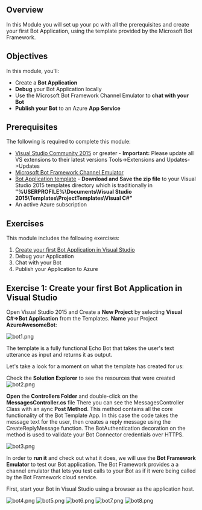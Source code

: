 
##  Overview

In this Module you will set up your pc with all the prerequisites and create your first Bot Application, using the template provided by the Microsoft Bot Framework.


##  Objectives

In this module, you'll:
- Create a **Bot Application**
- **Debug** your Bot Application locally 
- Use the Microsoft Bot Framework Channel Emulator to **chat with your Bot**
- **Publish your Bot** to an Azure **App Service**

##  Prerequisites

The following is required to complete this module:

- [Visual Studio Community 2015](https://www.visualstudio.com/products/visual-studio-community-vs) or greater - **Important:** Please update all VS extensions to their latest versions Tools->Extensions and Updates->Updates
- [Microsoft Bot Framework Channel Emulator](https://download.botframework.com/bf-v3/tools/emulator/publish.htm)
- [Bot Application template](http://aka.ms/bf-bc-vstemplate) - **Download and Save the zip file** to your Visual Studio 2015 templates directory which is traditionally in **"%USERPROFILE%\Documents\Visual Studio 2015\Templates\ProjectTemplates\Visual C#\"**
- An active Azure subscription

## Exercises

This module includes the following exercises:

1. [Create your first Bot Application in Visual Studio](https://github.com/sophiehn/MyBots/tree/master/1.%20Get%20Started%20With%20Your%20First%20Bot#exercise-1-create-your-first-bot-application-in-visual-studio)
1. Debug your Application
1. Chat with your Bot
1. Publish your Application to Azure

## [](exercise1)Exercise 1: Create your first Bot Application in Visual Studio

Open Visual Studio 2015 and Create a **New Project** by selecting **Visual C#=>Bot Application** from the Templates. **Name** your Project **AzureAwesomeBot**:

![bot1.png](http://i292.photobucket.com/albums/mm38/iCe-quEen99/bot1.png)

The template is a fully functional Echo Bot that takes the user's text utterance as input and returns it as output.

Let's take a look for a moment on what the template has created for us:

Check the **Solution Explorer** to see the resources that were created
![bot2.png](http://i292.photobucket.com/albums/mm38/iCe-quEen99/bot2.png)

**Open** the **Controllers Folder** and double-click on the **MessagesController.cs** file
There you can see the MessagesController Class with an aync **Post Method**. This method contains all the core functionality of the Bot Template App. In this case the code takes the message text for the user, then creates a reply message using the CreateReplyMessage function. The BotAuthentication decoration on the method is used to validate your Bot Connector credentials over HTTPS.

![bot3.png](http://i292.photobucket.com/albums/mm38/iCe-quEen99/bot3.png)

In order to **run it** and check out what it does, we will use the **Bot Framework Emulator** to test our Bot application. The Bot Framework provides a a channel emulator that lets you test calls to your Bot as if it were being called by the Bot Framework cloud service. 

First, start your Bot in Visual Studio using a browser as the application host.

![bot4.png](http://i292.photobucket.com/albums/mm38/iCe-quEen99/bot4.png)
![bot5.png](http://i292.photobucket.com/albums/mm38/iCe-quEen99/bot5.png)
![bot6.png](http://i292.photobucket.com/albums/mm38/iCe-quEen99/bot6.png)
![bot7.png](http://i292.photobucket.com/albums/mm38/iCe-quEen99/bot7.png)
![bot8.png](http://i292.photobucket.com/albums/mm38/iCe-quEen99/bot8.png)

